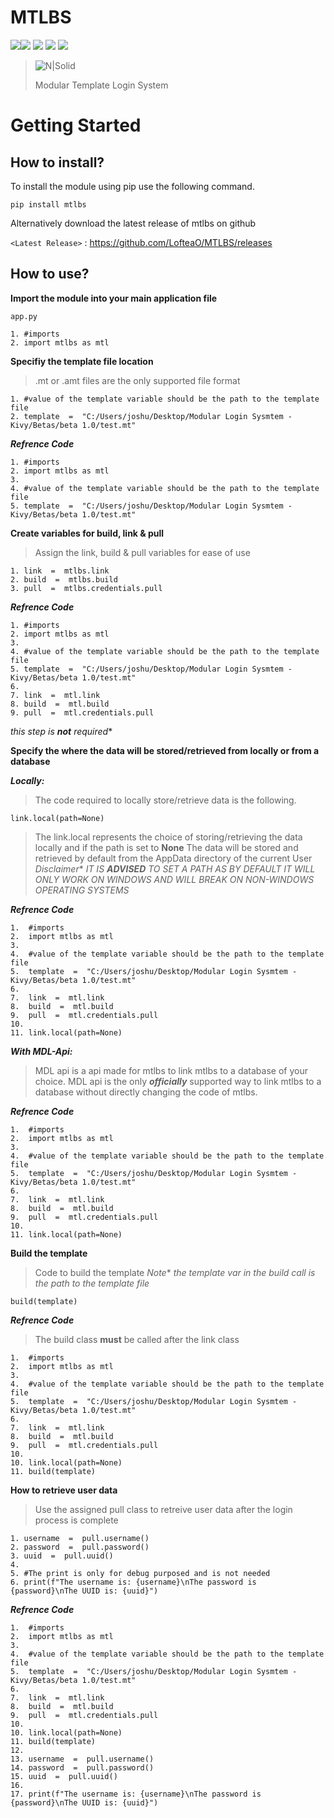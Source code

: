 # MTLBS
![](https://img.shields.io/github/stars/LofteaO/mtlbs)![](https://img.shields.io/github/forks/LofteaO/mtlbs) ![](https://img.shields.io/github/tag/LofteaO/mtlbs) ![](https://img.shields.io/github/release/LofteaO/mtlbs) ![](https://img.shields.io/github/issues/LofteaO/mtlbs) 

> ![N|Solid](https://i.ibb.co/sFdhN3f/Add-a-heading-1.png)
> 
> Modular Template Login System

# Getting Started
## How to install?

To install the module using pip use the following command.

    pip install mtlbs

Alternatively download the latest release of mtlbs on github

`<Latest Release>` : https://github.com/LofteaO/MTLBS/releases

## How to use?

**Import the module into your main application file**

    app.py
    
    1. #imports
    2. import mtlbs as mtl

**Specifiy the template file location**

> .mt or .amt files are the only supported file format

    1. #value of the template variable should be the path to the template file
    2. template  =  "C:/Users/joshu/Desktop/Modular Login Sysmtem -Kivy/Betas/beta 1.0/test.mt"

***Refrence Code***

    1. #imports
    2. import mtlbs as mtl
    3.
    4. #value of the template variable should be the path to the template file
    5. template  =  "C:/Users/joshu/Desktop/Modular Login Sysmtem -Kivy/Betas/beta 1.0/test.mt"

**Create variables for build, link & pull**

> Assign the link, build & pull variables for ease of use

    1. link  =  mtlbs.link
    2. build  =  mtlbs.build
    3. pull  =  mtlbs.credentials.pull

***Refrence Code***

    1. #imports
    2. import mtlbs as mtl
    3. 
    4. #value of the template variable should be the path to the template file
    5. template  =  "C:/Users/joshu/Desktop/Modular Login Sysmtem -Kivy/Betas/beta 1.0/test.mt"
    6. 
    7. link  =  mtl.link
    8. build  =  mtl.build
    9. pull  =  mtl.credentials.pull
*this step is **not** required** 

**Specify the where the data will be stored/retrieved from locally or from a database**

***Locally:***

> The code required to locally store/retrieve data is the following.

    link.local(path=None)

> The link.local represents the choice of storing/retrieving the data locally and if the path is set to **None**
> The data will be stored and retrieved by default from the AppData directory of the current User
> *Disclaimer** *IT IS **ADVISED** TO SET A PATH AS BY DEFAULT IT WILL ONLY WORK ON WINDOWS AND WILL BREAK ON NON-WINDOWS OPERATING SYSTEMS*

***Refrence Code***

    1.  #imports
    2.  import mtlbs as mtl
    3. 
    4.  #value of the template variable should be the path to the template file
    5.  template  =  "C:/Users/joshu/Desktop/Modular Login Sysmtem -Kivy/Betas/beta 1.0/test.mt"
    6. 
    7.  link  =  mtl.link
    8.  build  =  mtl.build
    9.  pull  =  mtl.credentials.pull
    10.
    11. link.local(path=None)   

***With MDL-Api:***

> MDL api is a api made for mtlbs to link mtlbs to a database of your choice.
> MDL api is the only ***officially*** supported way to link mtlbs to a database without directly changing
> the code of mtlbs.

***Refrence Code***
    
    1.  #imports
    2.  import mtlbs as mtl
    3. 
    4.  #value of the template variable should be the path to the template file
    5.  template  =  "C:/Users/joshu/Desktop/Modular Login Sysmtem -Kivy/Betas/beta 1.0/test.mt"
    6. 
    7.  link  =  mtl.link
    8.  build  =  mtl.build
    9.  pull  =  mtl.credentials.pull 
    10. 
    11. link.local(path=None) 

**Build the template** 

> Code to build the template
> *Note** *the template var in the build call is the path to the template file*

    build(template)

***Refrence Code***

> The build class **must** be called after the link class

    1.  #imports
    2.  import mtlbs as mtl
    3. 
    4.  #value of the template variable should be the path to the template file
    5.  template  =  "C:/Users/joshu/Desktop/Modular Login Sysmtem -Kivy/Betas/beta 1.0/test.mt"
    6. 
    7.  link  =  mtl.link
    8.  build  =  mtl.build
    9.  pull  =  mtl.credentials.pull 
    10.
    10. link.local(path=None)
    11. build(template) 

**How to retrieve user data**

> Use the assigned pull class to retreive user data after the login process is complete

    1. username  =  pull.username()
    2. password  =  pull.password()
    3. uuid  =  pull.uuid()
    4.
	5. #The print is only for debug purposed and is not needed
    6. print(f"The username is: {username}\nThe password is {password}\nThe UUID is: {uuid}")

***Refrence Code***

    1.  #imports
    2.  import mtlbs as mtl
    3. 
    4.  #value of the template variable should be the path to the template file
    5.  template  =  "C:/Users/joshu/Desktop/Modular Login Sysmtem -Kivy/Betas/beta 1.0/test.mt"
    6. 
    7.  link  =  mtl.link
    8.  build  =  mtl.build
    9.  pull  =  mtl.credentials.pull 
    10.
    10. link.local(path=None)
    11. build(template) 
    12. 
    13. username  =  pull.username()
    14. password  =  pull.password()
    15. uuid  =  pull.uuid()
    16. 
    17. print(f"The username is: {username}\nThe password is {password}\nThe UUID is: {uuid}")



